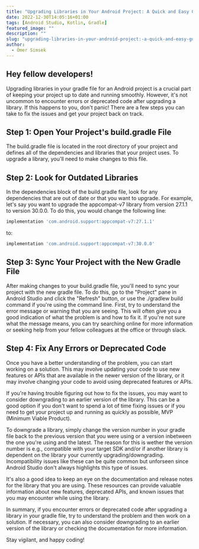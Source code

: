 ```yaml
---
title: "Upgrading Libraries in Your Android Project: A Quick and Easy Guide"
date: 2022-12-30T14:05:16+01:00
tags: [Android Studio, Kotlin, Gradle]
featured_image: ""
description: ""
slug: "upgrading-libraries-in-your-android-project:-a-quick-and-easy-guide"
author:
  - Ömer Simsek
---
```


## Hey fellow developers!

Upgrading libraries in your gradle file for an Android project is a crucial part of keeping your project up to date and running smoothly.
However, it's not uncommon to encounter errors or deprecated code after upgrading a library. If this happens to you, don't panic!
There are a few steps you can take to fix the issues and get your project back on track.

## Step 1: Open Your Project's build.gradle File

The build.gradle file is located in the root directory of your project and defines all of the dependencies and libraries that your project uses.
To upgrade a library, you'll need to make changes to this file.

## Step 2: Look for Outdated Libraries

In the dependencies block of the build.gradle file, look for any dependencies that are out of date or that you want to upgrade.
For example, let's say you want to upgrade the appcompat-v7 library from version 27.1.1 to version 30.0.0.
To do this, you would change the following line:

```gradle
implementation 'com.android.support:appcompat-v7:27.1.1'
```

to:

```gradle
implementation 'com.android.support:appcompat-v7:30.0.0'
```

## Step 3: Sync Your Project with the New Gradle File

After making changes to your build.gradle file, you'll need to sync your project with the new gradle file.
To do this, go to the "Project" pane in Android Studio and click the "Refresh" button, or use the ./gradlew build command if you're using the command line.
First, try to understand the error message or warning that you are seeing.
This will often give you a good indication of what the problem is and how to fix it.
If you're not sure what the message means, you can try searching online for more information or seeking help from your fellow colleagues at the office or through slack.

## Step 4: Fix Any Errors or Deprecated Code

Once you have a better understanding of the problem, you can start working on a solution.
This may involve updating your code to use new features or APIs that are available in the newer version of the library, or it may involve changing your code to avoid using deprecated features or APIs.

If you're having trouble figuring out how to fix the issues, you may want to consider downgrading to an earlier version of the library.
This can be a good option if you don't want to spend a lot of time fixing issues or if you need to get your project up and running as quickly as possible, MVP (Minimum Viable Product).

To downgrade a library, simply change the version number in your gradle file back to the previous version that you were using or a version inbetween the one you're using and the latest.
The reason for this is wether the version number is e.g., compatible with your target SDK and/or if another library is dependent on the library your currently upgrading/downgrading.
Incompatibility issues like these can be quite common but unforseen since Android Studio don't always highlights this type of issues.

It's also a good idea to keep an eye on the documentation and release notes for the library that you are using.
These resources can provide valuable information about new features, deprecated APIs, and known issues that you may encounter while using the library.

In summary, if you encounter errors or deprecated code after upgrading a library in your gradle file, try to understand the problem and then work on a solution.
If necessary, you can also consider downgrading to an earlier version of the library or checking the documentation for more information.

Stay vigilant, and happy coding!
